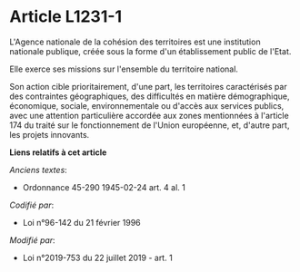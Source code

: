 # Article L1231-1

L'Agence nationale de la cohésion des territoires est une institution nationale publique, créée sous la forme d'un
établissement public de l'Etat.

Elle exerce ses missions sur l'ensemble du territoire national.

Son action cible prioritairement, d'une part, les territoires caractérisés par des contraintes géographiques, des difficultés
en matière démographique, économique, sociale, environnementale ou d'accès aux services publics, avec une attention
particulière accordée aux zones mentionnées à l'article 174 du traité sur le fonctionnement de l'Union européenne, et,
d'autre part, les projets innovants.

**Liens relatifs à cet article**

_Anciens textes_:

  - Ordonnance 45-290 1945-02-24 art. 4 al. 1

_Codifié par_:

  - Loi n°96-142 du 21 février 1996

_Modifié par_:

  - Loi n°2019-753 du 22 juillet 2019 - art. 1
